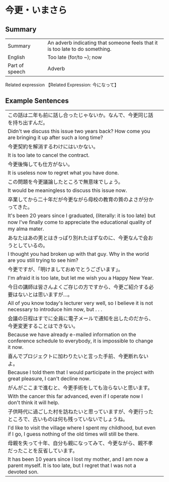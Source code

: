 # 今更・いまさら

## Summary

<table><tr>   <td>Summary<td>   <td>An adverb indicating that someone feels that it is too late to do something.</td><tr><tr>   <td>English<td>   <td>Too late (for/to ~); now</td><tr><tr>   <td>Part of speech<td>   <td>Adverb</td><tr></table><tr>   <td>Related expression<td>   <td>【Related Expression: 今になって】</td><tr></table></table>

## Example Sentences

<table><tr><td>この話は二年も前に話し合ったじゃないか。なんで、今更同じ話を持ち出すんだ。<td><tr><tr><td>Didn't we discuss this issue two years back? How come you are bringing it up after such a long time?<td><tr><tr><td>今更契約を解消するわけにはいかない。<td><tr><tr><td>It is too late to cancel the contract.<td><tr><tr><td>今更後悔しても仕方がない。<td><tr><tr><td>It is useless now to regret what you have done.<td><tr><tr><td>この問題を今更議論したところで無意味でしょう。<td><tr><tr><td>It would be meaningless to discuss this issue now.<td><tr><tr><td>卒業してから二十年だが今更ながら母校の教育の質のよさが分かってきた。<td><tr><tr><td>It's been 20 years since I graduated, (literally: it is too late) but now l've ﬁnally come to appreciate the educational quality of my alma mater.<td><tr><tr><td>あなたはあの男とはきっぱり別れたはずなのに、今更なんで会おうとしているの。<td><tr><tr><td>I thought you had broken up with that guy. Why in the world are you still trying to see him?<td><tr><tr><td>今更ですが、「明けましておめでとうございます」。<td><tr><tr><td>I'm afraid it is too late, but let me wish you a Happy New Year.<td><tr><tr><td>今日の講師は皆さんよくご存じの方ですから、今更ご紹介する必要はないとは思いますが…。<td><tr><tr><td>All of you know today's lecturer very well, so I believe it is not necessary to introduce him now, but . . .<td><tr><tr><td>会議の日程はすでに全員に電子メールで通知を出したのだから、今更変更することはできない。<td><tr><tr><td>Because we have already e-mailed information on the conference schedule to everybody, it is impossible to change it now.<td><tr><tr><td>喜んでプロジェクトに加わりたいと言った手前、今更断れないよ。<td><tr><tr><td>Because I told them that I would participate in the project with great pleasure, I can't decline now.<td><tr><tr><td>がんがここまで進むと、今更手術をしても治らないと思います。<td><tr><tr><td>With the cancer this far advanced, even if I operate now I don't think it will help.<td><tr><tr><td>子供時代に過ごした村を訪ねたいと思っていますが、今更行ったところで、古いものは何も残っていないでしょうね。<td><tr><tr><td>I'd like to visit the village where I spent my childhood, but even if I go, I guess nothing of the old times will still be there.<td><tr><tr><td>母親を失って十年、自分も親になってみて、今更ながら、親不孝だったことを反省しています。<td><tr><tr><td>It has been 10 years since I lost my mother, and I am now a parent myself. It is too late, but I regret that I was not a devoted son.<td><tr></table>

